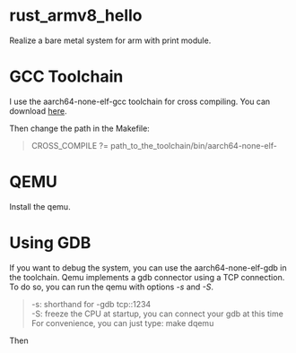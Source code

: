 # rust_armv8_hello 
Realize a bare metal system for arm with print module.

# GCC Toolchain
I use the aarch64-none-elf-gcc toolchain for cross compiling. You can download [here](https://github.com/arter97/aarch64-none-elf-6.1).

Then change the path in the Makefile:
> CROSS_COMPILE ?= path_to_the_toolchain/bin/aarch64-none-elf-

# QEMU
Install the qemu.

# Using GDB
If you want to debug the system, you can use the aarch64-none-elf-gdb in the toolchain. Qemu implements a gdb connector using a TCP connection. To do so, you can run the qemu with options *-s* and *-S*.
> -s: shorthand for -gdb tcp::1234  
> -S: freeze the CPU at startup, you can connect your gdb at this time  
For convenience, you can just type:
> make dqemu

Then